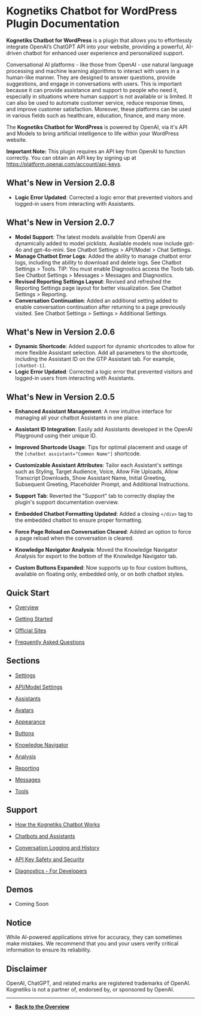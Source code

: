 # **Kognetiks Chatbot for WordPress** Plugin Documentation

**Kognetiks Chatbot for WordPress** is a plugin that allows you to effortlessly integrate OpenAI’s ChatGPT API into your website, providing a powerful, AI-driven chatbot for enhanced user experience and personalized support.

Conversational AI platforms - like those from OpenAI - use natural language processing and machine learning algorithms to interact with users in a human-like manner. They are designed to answer questions, provide suggestions, and engage in conversations with users. This is important because it can provide assistance and support to people who need it, especially in situations where human support is not available or is limited. It can also be used to automate customer service, reduce response times, and improve customer satisfaction. Moreover, these platforms can be used in various fields such as healthcare, education, finance, and many more.

The **Kognetiks Chatbot for WordPress** is powered by OpenAI, via it's API and Models to bring artificial intelligence to life within your WordPress website.

**Important Note:** This plugin requires an API key from OpenAI to function correctly. You can obtain an API key by signing up at https://platform.openai.com/account/api-keys.

## What's New in Version 2.0.8

* **Logic Error Updated**: Corrected a logic error that prevented visitors and logged-in users from interacting with Assistants.

## What's New in Version 2.0.7

* **Model Support**: The latest models available from OpenAI are dynamically added to model picklists.  Available models now include gpt-4o and gpt-4o-mini.  See Chatbot Settings > API/Model > Chat Settings.
* **Manage Chatbot Error Logs**: Added the ability to manage chatbot error logs, including the ability to download and delete logs. See Chatbot Settings > Tools. TIP: You must enable Diagnostics access the Tools tab. See Chatbot Settings > Messages > Messages and Diagnostics.
* **Revised Reporting Settings Layout**: Revised and refreshed the Reporting Settings page layout for better visualization. See Chatbot Settings > Reporting.
* **Conversation Continuation**: Added an additional setting added to enable conversation continuation after returning to a page previously visited. See Chatbot Settings > Settings > Additional Settings.

## What's New in Version 2.0.6

- **Dynamic Shortcode**: Added support for dynamic shortcodes to allow for more flexible Assistant selection. Add all parameters to the shortcode, including the Assistant ID on the GTP Assistant tab. For example, `[chatbot-1]`.
- **Logic Error Updated**: Corrected a logic error that prevented visitors and logged-in users from interacting with Assistants.

## What's New in Version 2.0.5

- **Enhanced Assistant Management**: A new intuitive interface for managing all your chatbot Assistants in one place.

- **Assistant ID Integration**: Easily add Assistants developed in the OpenAI Playground using their unique ID.

- **Improved Shortcode Usage**: Tips for optimal placement and usage of the `[chatbot assistant="Common Name"]` shortcode.

- **Customizable Assistant Attributes**: Tailor each Assistant's settings such as Styling, Target Audience, Voice, Allow File Uploads, Allow Transcript Downloads, Show Assistant Name, Initial Greeting, Subsequent Greeting, Placeholder Prompt, and Additional Instructions.

- **Support Tab**: Reverted the "Support" tab to correctly display the plugin's support documentation overview.

- **Embedded Chatbot Formatting Updated**: Added a closing `</div>` tag to the embedded chatbot to ensure proper formatting.

- **Force Page Reload on Conversation Cleared**: Added an option to force a page reload when the conversation is cleared.

- **Knowledge Navigator Analysis**: Moved the Knowledge Navigator Analysis for export to the bottom of the Knowledge Navigator tab.

- **Custom Buttons Expanded**: Now supports up to four custom buttons, available on floating only, embedded only, or on both chatbot styles.

## Quick Start

- [Overview](support/overview.md)

- [Getting Started](support/getting-started.md)

- [Official Sites](support/official-sites.md)

- [Frequently Asked Questions](support/faqs.md)

## Sections

- [Settings](settings/settings.md)

- [API/Model Settings](api-model-settings/api-model-settings.md)

- [Assistants](assistants/manage-assistants.md)

- [Avatars](avatars/avatars.md)

- [Appearance](appearance/appearance.md)

- [Buttons](buttons/buttons.md)

- [Knowledge Navigator](knowledge-navigator/knowledge-navigator.md)

- [Analysis](analysis/analysis.md)

- [Reporting](reporting/reporting.md)

- [Messages](messages/messages.md)

- [Tools](tools/tools.md)

## Support

- [How the Kognetiks Chatbot Works](support/how-it-works.md)

- [Chatbots and Assistants](support/chatbots-and-assistants.md)

- [Conversation Logging and History](support/conversation-logging-and-history.md)

- [API Key Safety and Security](support/api-key-safety-and-security.md)

- [Diagnostics - For Developers](support/diagnostics.md)

## Demos

- Coming Soon

## Notice

While AI-powered applications strive for accuracy, they can sometimes make mistakes. We recommend that you and your users verify critical information to ensure its reliability.

## Disclaimer

OpenAI, ChatGPT, and related marks are registered trademarks of OpenAI. Kognetiks is not a partner of, endorsed by, or sponsored by OpenAI.

---

- **[Back to the Overview](/overview.md)**
